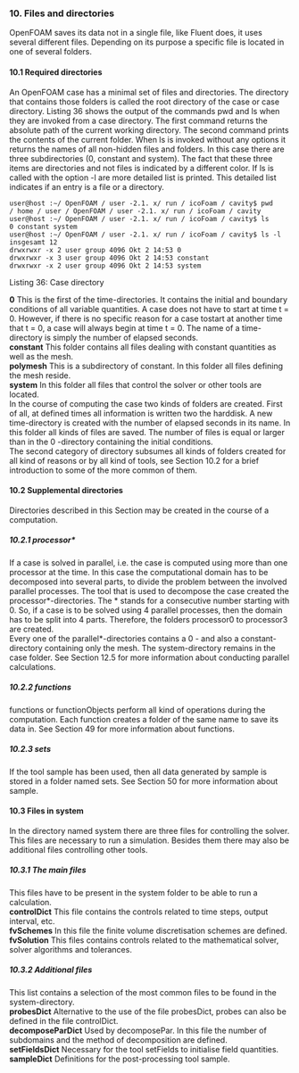 ### 10. Files and directories
OpenFOAM saves its data not in a single file, like Fluent does, it uses several different files. Depending on its purpose a specific file is located in one of several folders. 
#### 10.1 Required directories
An OpenFOAM case has a minimal set of files and directories. The directory that contains those folders is called the root directory of the case or case directory. Listing 36 shows the output of the commands pwd and ls when they are invoked from a case directory. The first command returns the absolute path of the current working directory. The second command prints the contents of the current folder. When ls is invoked without any options it returns the names of all non-hidden files and folders. In this case there are three subdirectories (0, constant and system). The fact that these three items are directories and not files is indicated by a different color. If ls is called with the option -l are more detailed list is printed. This detailed list indicates if an entry is a file or a directory. 
```
user@host :∼/ OpenFOAM / user -2.1. x/ run / icoFoam / cavity$ pwd
/ home / user / OpenFOAM / user -2.1. x/ run / icoFoam / cavity
user@host :∼/ OpenFOAM / user -2.1. x/ run / icoFoam / cavity$ ls
0 constant system
user@host :∼/ OpenFOAM / user -2.1. x/ run / icoFoam / cavity$ ls -l
insgesamt 12
drwxrwxr -x 2 user group 4096 Okt 2 14:53 0
drwxrwxr -x 3 user group 4096 Okt 2 14:53 constant
drwxrwxr -x 2 user group 4096 Okt 2 14:53 system
```
Listing 36: Case directory

**0** This is the first of the time-directories. It contains the initial and boundary conditions of all variable quantities. A case does not have to start at time t = 0. However, if there is no specific reason for a case tostart at another time that t = 0, a case will always begin at time t = 0. The name of a time-directory is simply the number of elapsed seconds.  
**constant** This folder contains all files dealing with constant quantities as well as the mesh.  
**polymesh** This is a subdirectory of constant. In this folder all files defining the mesh reside.  
**system** In this folder all files that control the solver or other tools are located.  
In the course of computing the case two kinds of folders are created. First of all, at defined times all information is written two the harddisk. A new time-directory is created with the number of elapsed seconds in its name. In this folder all kinds of files are saved. The number of files is equal or larger than in the 0 -directory containing the initial conditions.  
The second category of directory subsumes all kinds of folders created for all kind of reasons or by all kind of tools, see Section 10.2 for a brief introduction to some of the more common of them.
#### 10.2 Supplemental directories
Directories described in this Section may be created in the course of a computation.  
##### 10.2.1 processor*
If a case is solved in parallel, i.e. the case is computed using more than one processor at the time. In this case the computational domain has to be decomposed into several parts, to divide the problem between the involved parallel processes. The tool that is used to decompose the case created the processor*-directories. The * stands for a consecutive number starting with 0. So, if a case is to be solved using 4 parallel processes, then the domain has to be split into 4 parts. Therefore, the folders processor0 to processor3 are created.  
Every one of the parallel*-directories contains a 0 - and also a constant-directory containing only the mesh. The system-directory remains in the case folder. See Section 12.5 for more information about conducting parallel calculations.  
##### 10.2.2 functions
functions or functionObjects perform all kind of operations during the computation. Each function creates a folder of the same name to save its data in. See Section 49 for more information about functions.
##### 10.2.3 sets
If the tool sample has been used, then all data generated by sample is stored in a folder named sets. See Section 50 for more information about sample.
#### 10.3 Files in system
In the directory named system there are three files for controlling the solver. This files are necessary to run a simulation. Besides them there may also be additional files controlling other tools.
##### 10.3.1 The main files
This files have to be present in the system folder to be able to run a calculation.  
**controlDict** This file contains the controls related to time steps, output interval, etc.  
**fvSchemes** In this file the finite volume discretisation schemes are defined.  
**fvSolution** This files contains controls related to the mathematical solver, solver algorithms and tolerances.  

##### 10.3.2 Additional files
This list contains a selection of the most common files to be found in the system-directory.   
**probesDict** Alternative to the use of the file probesDict, probes can also be defined in the file controlDict.  
**decomposeParDict** Used by decomposePar. In this file the number of subdomains and the method of decomposition are defined.  
**setFieldsDict** Necessary for the tool setFields to initialise field quantities.  
**sampleDict** Definitions for the post-processing tool sample.  